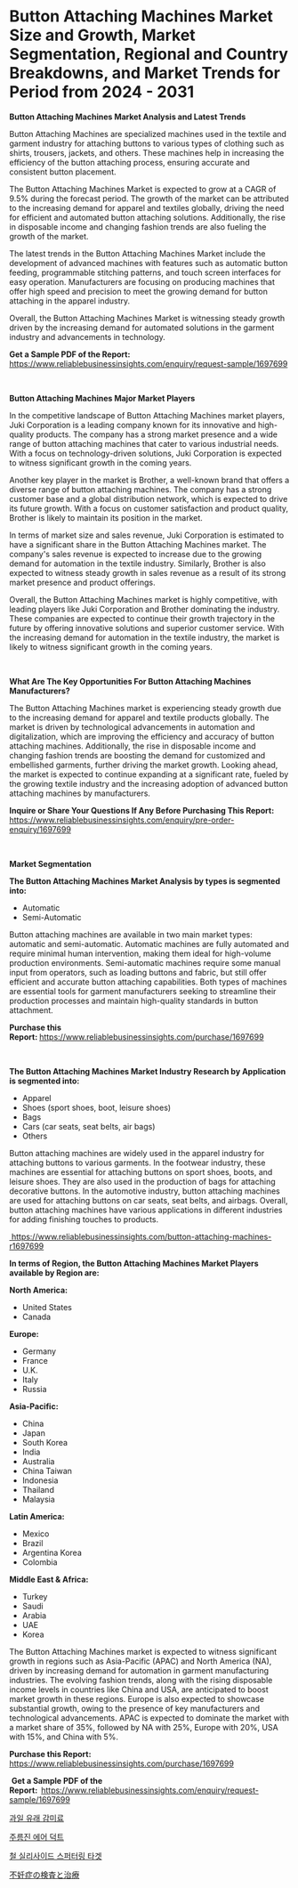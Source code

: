 <p><h1>Button Attaching Machines Market Size and Growth, Market Segmentation, Regional and Country Breakdowns, and Market Trends for Period from 2024 -  2031</h1></p><p><strong>Button Attaching Machines Market Analysis and Latest Trends</strong></p>
<p><p>Button Attaching Machines are specialized machines used in the textile and garment industry for attaching buttons to various types of clothing such as shirts, trousers, jackets, and others. These machines help in increasing the efficiency of the button attaching process, ensuring accurate and consistent button placement.</p><p>The Button Attaching Machines Market is expected to grow at a CAGR of 9.5% during the forecast period. The growth of the market can be attributed to the increasing demand for apparel and textiles globally, driving the need for efficient and automated button attaching solutions. Additionally, the rise in disposable income and changing fashion trends are also fueling the growth of the market.</p><p>The latest trends in the Button Attaching Machines Market include the development of advanced machines with features such as automatic button feeding, programmable stitching patterns, and touch screen interfaces for easy operation. Manufacturers are focusing on producing machines that offer high speed and precision to meet the growing demand for button attaching in the apparel industry.</p><p>Overall, the Button Attaching Machines Market is witnessing steady growth driven by the increasing demand for automated solutions in the garment industry and advancements in technology.</p></p>
<p><strong>Get a Sample PDF of the Report:&nbsp;</strong> <a href="https://www.reliablebusinessinsights.com/enquiry/request-sample/1697699">https://www.reliablebusinessinsights.com/enquiry/request-sample/1697699</a></p>
<p>&nbsp;</p>
<p><strong>Button Attaching Machines Major Market Players</strong></p>
<p><p>In the competitive landscape of Button Attaching Machines market players, Juki Corporation is a leading company known for its innovative and high-quality products. The company has a strong market presence and a wide range of button attaching machines that cater to various industrial needs. With a focus on technology-driven solutions, Juki Corporation is expected to witness significant growth in the coming years.</p><p>Another key player in the market is Brother, a well-known brand that offers a diverse range of button attaching machines. The company has a strong customer base and a global distribution network, which is expected to drive its future growth. With a focus on customer satisfaction and product quality, Brother is likely to maintain its position in the market.</p><p>In terms of market size and sales revenue, Juki Corporation is estimated to have a significant share in the Button Attaching Machines market. The company's sales revenue is expected to increase due to the growing demand for automation in the textile industry. Similarly, Brother is also expected to witness steady growth in sales revenue as a result of its strong market presence and product offerings.</p><p>Overall, the Button Attaching Machines market is highly competitive, with leading players like Juki Corporation and Brother dominating the industry. These companies are expected to continue their growth trajectory in the future by offering innovative solutions and superior customer service. With the increasing demand for automation in the textile industry, the market is likely to witness significant growth in the coming years.</p></p>
<p>&nbsp;</p>
<p><strong>What Are The Key Opportunities For Button Attaching Machines Manufacturers?</strong></p>
<p><p>The Button Attaching Machines market is experiencing steady growth due to the increasing demand for apparel and textile products globally. The market is driven by technological advancements in automation and digitalization, which are improving the efficiency and accuracy of button attaching machines. Additionally, the rise in disposable income and changing fashion trends are boosting the demand for customized and embellished garments, further driving the market growth. Looking ahead, the market is expected to continue expanding at a significant rate, fueled by the growing textile industry and the increasing adoption of advanced button attaching machines by manufacturers.</p></p>
<p><strong>Inquire or Share Your Questions If Any Before Purchasing This Report:</strong> <a href="https://www.reliablebusinessinsights.com/enquiry/pre-order-enquiry/1697699">https://www.reliablebusinessinsights.com/enquiry/pre-order-enquiry/1697699</a></p>
<p>&nbsp;</p>
<p><strong>Market Segmentation</strong></p>
<p><strong>The Button Attaching Machines Market Analysis by types is segmented into:</strong></p>
<p><ul><li>Automatic</li><li>Semi-Automatic</li></ul></p>
<p><p>Button attaching machines are available in two main market types: automatic and semi-automatic. Automatic machines are fully automated and require minimal human intervention, making them ideal for high-volume production environments. Semi-automatic machines require some manual input from operators, such as loading buttons and fabric, but still offer efficient and accurate button attaching capabilities. Both types of machines are essential tools for garment manufacturers seeking to streamline their production processes and maintain high-quality standards in button attachment.</p></p>
<p><strong>Purchase this Report:&nbsp;</strong><a href="https://www.reliablebusinessinsights.com/purchase/1697699">https://www.reliablebusinessinsights.com/purchase/1697699</a></p>
<p>&nbsp;</p>
<p><strong>The Button Attaching Machines Market Industry Research by Application is segmented into:</strong></p>
<p><ul><li>Apparel</li><li>Shoes (sport shoes, boot, leisure shoes)</li><li>Bags</li><li>Cars (car seats, seat belts, air bags)</li><li>Others</li></ul></p>
<p><p>Button attaching machines are widely used in the apparel industry for attaching buttons to various garments. In the footwear industry, these machines are essential for attaching buttons on sport shoes, boots, and leisure shoes. They are also used in the production of bags for attaching decorative buttons. In the automotive industry, button attaching machines are used for attaching buttons on car seats, seat belts, and airbags. Overall, button attaching machines have various applications in different industries for adding finishing touches to products.</p></p>
<p><a href="https://www.reliablebusinessinsights.com/button-attaching-machines-r1697699">&nbsp;https://www.reliablebusinessinsights.com/button-attaching-machines-r1697699</a></p>
<p><strong>In terms of Region, the Button Attaching Machines Market Players available by Region are:</strong></p>
<p>
    <p> <strong> North America: </strong>
        <ul>
            <li>United States</li>
            <li>Canada</li>
        </ul>
        </p> 
    <p> <strong> Europe: </strong>
        <ul>
            <li>Germany</li>
            <li>France</li>
            <li>U.K.</li>
            <li>Italy</li>
            <li>Russia</li>
        </ul>
        </p> 
    <p> <strong> Asia-Pacific: </strong>
        <ul>
            <li>China</li>
            <li>Japan</li>
            <li>South Korea</li>
            <li>India</li>
            <li>Australia</li>
            <li>China Taiwan</li>
            <li>Indonesia</li>
            <li>Thailand</li>
            <li>Malaysia</li>
        </ul>
        </p> 
    <p> <strong> Latin America: </strong>
        <ul>
            <li>Mexico</li>
            <li>Brazil</li>
            <li>Argentina Korea</li>
            <li>Colombia</li>
        </ul>
        </p> 
    <p> <strong> Middle East & Africa: </strong>
        <ul>
            <li>Turkey</li>
            <li>Saudi</li>
            <li>Arabia</li>
            <li>UAE</li>
            <li>Korea</li>
        </ul>
    </p>
    </p>
<p><p>The Button Attaching Machines market is expected to witness significant growth in regions such as Asia-Pacific (APAC) and North America (NA), driven by increasing demand for automation in garment manufacturing industries. The evolving fashion trends, along with the rising disposable income levels in countries like China and USA, are anticipated to boost market growth in these regions. Europe is also expected to showcase substantial growth, owing to the presence of key manufacturers and technological advancements. APAC is expected to dominate the market with a market share of 35%, followed by NA with 25%, Europe with 20%, USA with 15%, and China with 5%.</p></p>
<p><strong>Purchase this Report: </strong><a href="https://www.reliablebusinessinsights.com/purchase/1697699">https://www.reliablebusinessinsights.com/purchase/1697699</a></p>
<p>&nbsp;<strong>Get a Sample PDF of the Report:&nbsp;&nbsp;</strong><a href="https://www.reliablebusinessinsights.com/enquiry/request-sample/1697699">https://www.reliablebusinessinsights.com/enquiry/request-sample/1697699</a></p>
<p><strong></strong></p>
<p><p><a href="https://medium.com/@adonispellea2022/%EA%B3%BC%EC%9D%BC-%EC%9C%A0%EB%9E%98%EC%9D%98-%EA%B0%90%EB%AF%B8%EB%A3%8C-%EC%8B%9C%EC%9E%A5-%EB%B3%B4%EA%B3%A0%EC%84%9C%EB%8A%94-%EC%9D%B4-%EC%8B%9C%EC%9E%A5%EC%9D%98-%EC%B5%9C%EC%8B%A0-%ED%8A%B8%EB%A0%8C%EB%93%9C%EC%99%80-%EC%84%B1%EC%9E%A5-%EA%B8%B0%ED%9A%8C%EB%A5%BC-%EB%B3%B4%EC%97%AC%EC%A4%8D%EB%8B%88%EB%8B%A4-63e894251bcd">과일 유래 감미료</a></p><p><a href="https://medium.com/@bereniceroberts1978/%EC%A3%BC-%EA%B8%B0%EA%B0%84-2024-2031%EC%97%90-%EB%8C%80%ED%95%9C-%EC%BD%94%EB%A3%A8%EA%B2%8C%EC%9D%B4%ED%8B%B0%EB%93%9C-%EA%B3%B5%EA%B8%B0-%EB%8D%95%ED%8A%B8-%EC%8B%9C%EC%9E%A5-%EB%8F%99%ED%96%A5-%EB%B0%8F-%EC%8B%9C%EC%9E%A5-%EB%B6%84%EC%84%9D-%EC%98%88%EC%B8%A1-947942633554">주름진 에어 덕트</a></p><p><a href="https://github.com/TrevorKruvalis5678/Market-Research-Report-List-2/blob/main/919331993876.md">철 실리사이드 스퍼터링 타겟</a></p><p><a href="https://medium.com/@colbu56546/%E4%B8%8D%E5%A6%8A%E7%97%87%E6%A4%9C%E6%9F%BB%E3%81%A8%E6%B2%BB%E7%99%82%E5%B8%82%E5%A0%B4-%E7%A8%AE%E9%A1%9E-%E5%BF%9C%E7%94%A8-%E3%81%8A%E3%82%88%E3%81%B3%E5%9C%B0%E7%90%86%E3%81%AB%E3%82%88%E3%82%8B%E5%8C%85%E6%8B%AC%E7%9A%84%E8%A9%95%E4%BE%A1-d3fbd90f6100">不妊症の検査と治療</a></p></p>